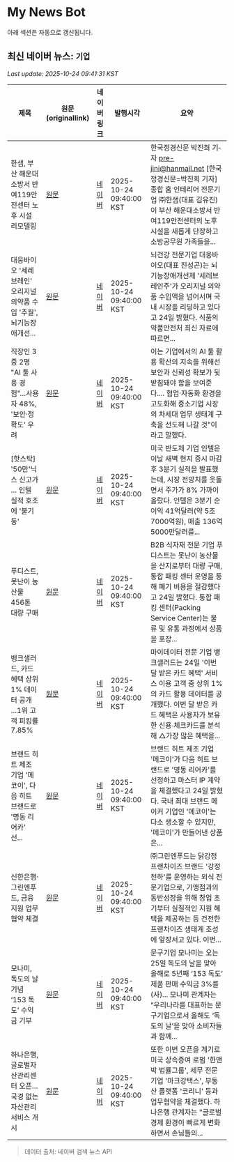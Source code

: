 # My News Bot

아래 섹션은 자동으로 갱신됩니다.

<!-- NEWS:START -->
## 최신 네이버 뉴스: `기업`
_Last update: 2025-10-24 09:41:31 KST_

| 제목 | 원문(originallink) | 네이버 링크 | 발행시각 | 요약 |
|---|---|---|---|---|
| 한샘, 부산 해운대소방서 반여119안전센터 노후 시설 리모델링 | [원문](http://kpenews.com/View.aspx?No=3826454) | [네이버](http://kpenews.com/View.aspx?No=3826454) | 2025-10-24 09:40:00 KST | 한국정경신문 박진희 기­자 pre-jini@hanmail.net [한국정경신문=박진희 기자] 종합 홈 인테리어 전문기업 ㈜한샘(대표 김유진)이 부산 해운대소방서 반여119안전센터의 노후 시설을 새롭게 단장하고 소방공무원 가족들을... |
| 대웅바이오 '세레브레인' 오리지널 의약품 수입 '추월', 뇌기능장애개선... | [원문](https://www.businesspost.co.kr/BP?command=article_view&num=416831) | [네이버](https://www.businesspost.co.kr/BP?command=article_view&num=416831) | 2025-10-24 09:40:00 KST | 뇌건강 전문기업 대웅바이오(대표 진성곤)는 뇌기능장애개선제 '세레브레인주'가 오리지널 의약품 수입액을 넘어서며 국내 시장을 리딩하고 있다고 24일 밝혔다. 식품의약품안전처 최신 자료에 따르면... |
| 직장인 3중 2명 "AI 툴 사용 경험"…사용자 48%, '보안·정확도' 우려 | [원문](https://www.epnc.co.kr/news/articleView.html?idxno=323833) | [네이버](https://www.epnc.co.kr/news/articleView.html?idxno=323833) | 2025-10-24 09:40:00 KST | 이는 기업에서의 AI 툴 활용 확산의 지속을 위해선 보안과 신뢰성 확보가 뒷받침돼야 함을 보여준다.... 협업·자동화 환경을 고도화해 중소기업 시장의 차세대 업무 생태계 구축을 선도해 나갈 것"이라고 말했다. |
| [핫스탁] '50만'닉스 신고가 … 인텔 실적 호조에 '불기둥' | [원문](https://biz.newdaily.co.kr/site/data/html/2025/10/24/2025102400058.html) | [네이버](https://biz.newdaily.co.kr/site/data/html/2025/10/24/2025102400058.html) | 2025-10-24 09:40:00 KST | 미국 반도체 기업 인텔은 이날 새벽 현지 증시 마감 후 3분기 실적을 발표했는데, 시장 전망치를 웃돌면서 주가가 8% 가까이 올랐다. 인텔은 3분기 순이익 41억달러(약 5조7000억원), 매출 136억5000만달러를... |
| 푸디스트, 못난이 농산물 456톤 대량 구매 | [원문](http://www.finomy.com/news/articleView.html?idxno=241495) | [네이버](http://www.finomy.com/news/articleView.html?idxno=241495) | 2025-10-24 09:40:00 KST | ﻿B2B 식자재 전문 기업 푸디스트는 못난이 농산물을 산지로부터 대량 구매, 통합 패킹 센터 운영을 통해 폐기 비용을 절감했다고 24일 밝혔다. 통합 패킹 센터(Packing Service Center)는 물류 및 유통 과정에서 상품을 포장... |
| 뱅크샐러드, 카드 혜택 상위 1% 데이터 공개 …1위 고객 피킹률 7.85% | [원문](http://www.finomy.com/news/articleView.html?idxno=241510) | [네이버](http://www.finomy.com/news/articleView.html?idxno=241510) | 2025-10-24 09:40:00 KST | 마이데이터 전문 기업 뱅크샐러드는 24일 '이번 달 받은 카드 혜택' 서비스 이용 고객 중 상위 1%의 카드 활용 데이터를 공개했다. 이번 달 받은 카드 혜택은 사용자가 보유한 신용∙체크카드를 분석해 △가장 많은 혜택을... |
| 브랜드 히트 제조 기업 '메코이', 다음 히트 브랜드로 '명동 리어카' 선... | [원문](https://www.enetnews.co.kr/news/articleView.html?idxno=43330) | [네이버](https://www.enetnews.co.kr/news/articleView.html?idxno=43330) | 2025-10-24 09:40:00 KST | 브랜드 히트 제조 기업 '메코이'가 다음 히트 브랜드로 '명동 리어카'를 선정하고 마스터 IP 계약을 체결했다고 24일 밝혔다. 국내 최대 브랜드 메이커 기업인 '메코이'는 다소 생소할 수 있지만, '메코이'가 만들어낸 상품은... |
| 신한은행·그린엔푸드, 금융지원 업무협약 체결 | [원문](http://www.finomy.com/news/articleView.html?idxno=241511) | [네이버](http://www.finomy.com/news/articleView.html?idxno=241511) | 2025-10-24 09:40:00 KST | ㈜그린엔푸드는 닭강정 프랜차이즈 브랜드 '강정천하'를 운영하는 외식 전문기업으로, 가맹점과의 동반성장을 위해 창업 초기부터 실질적인 지원 혜택을 제공하는 등 건전한 프랜차이즈 생태계 조성에 앞장서고 있다. 이번... |
| 모나미, 독도의 날 기념 ‘153 독도’ 수익금 기부 | [원문](https://www.betanews.net/article/view/beta202510240017) | [네이버](https://www.betanews.net/article/view/beta202510240017) | 2025-10-24 09:40:00 KST | 문구기업 모나미는 오는 25일 독도의 날을 맞아 올해로 5년째 ‘153 독도’ 제품 판매 수익금 3%를 (사)... 모나미 관계자는 “우리나라를 대표하는 문구기업으로서 올해도 ‘독도의 날’을 맞아 소비자들과 함께... |
| 하나은행, 글로벌자산관리센터 오픈…국경 없는 자산관리 서비스 개시 | [원문](http://www.finomy.com/news/articleView.html?idxno=241505) | [네이버](http://www.finomy.com/news/articleView.html?idxno=241505) | 2025-10-24 09:40:00 KST | 또한 이번 오픈을 계기로 미국 상속증여 로펌 '한앤박 법률그룹', 세무 전문기업 '마크강택스', 부동산 플랫폼 '코리니' 등과 업무협약을 체결했다. 하나은행 관계자는 "글로벌 경제 환경이 빠르게 변화하면서 손님들의... |

> 데이터 출처: 네이버 검색 뉴스 API
<!-- NEWS:END -->
